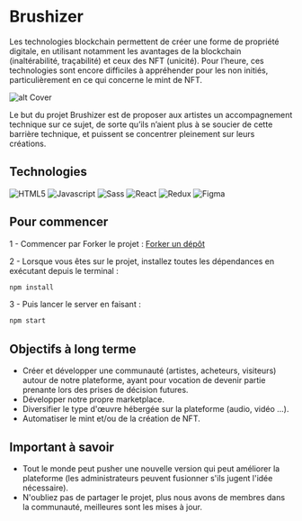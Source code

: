 # Brushizer

Les technologies blockchain permettent de créer une forme de propriété digitale, en utilisant notamment les avantages de la blockchain (inaltérabilité, traçabilité) et ceux des NFT (unicité). Pour l’heure, ces technologies sont encore difficiles à appréhender pour les non initiés, particulièrement en ce qui concerne le mint de NFT.

![alt Cover](./public/assets/artworks/001.jpg)

Le but du projet Brushizer est de proposer aux artistes un accompagnement technique sur ce sujet, de sorte qu’ils n’aient plus à se soucier de cette barrière technique, et puissent se concentrer pleinement sur leurs créations.

## Technologies

![HTML5](https://img.shields.io/badge/html5-%23E34F26.svg?style=for-the-badge&logo=html5&logoColor=white)
![Javascript](https://img.shields.io/badge/JavaScript-323330?style=for-the-badge&logo=javascript&logoColor=F7DF1E)
![Sass](https://img.shields.io/badge/Sass-CC6699?style=for-the-badge&logo=sass&logoColor=white)
![React](https://img.shields.io/badge/React-20232A?style=for-the-badge&logo=react&logoColor=61DAFB)
![Redux](https://img.shields.io/badge/Redux-593D88?style=for-the-badge&logo=redux&logoColor=white)
![Figma](https://img.shields.io/badge/Figma-F24E1E?style=for-the-badge&logo=figma&logoColor=white)

## Pour commencer

1 - Commencer par Forker le projet :
[Forker un dépôt](https://docs.github.com/en/get-started/quickstart/fork-a-repo)

2 - Lorsque vous êtes sur le projet, installez toutes les dépendances en exécutant depuis le terminal :

```sh
npm install
```

3 - Puis lancer le server en faisant :

```sh
npm start
```

## Objectifs à long terme

<ul>
<li>
Créer et développer une communauté (artistes, acheteurs, visiteurs) autour de notre plateforme, ayant pour vocation de devenir partie prenante lors des prises de décision futures.
</li>
<li>
Développer notre propre marketplace.
</li>
<li>
Diversifier le type d'œuvre hébergée sur la plateforme (audio, vidéo ...).
</li>
<li>
Automatiser le mint et/ou de la création de NFT.
</li>
</ul>

## Important à savoir

<ul>
<li>
Tout le monde peut pusher une nouvelle version qui peut améliorer la plateforme (les administrateurs peuvent fusionner s'ils jugent l'idée nécessaire).
</li>
<li>
N'oubliez pas de partager le projet, plus nous avons de membres dans la communauté, meilleures sont les mises à jour.
</li>
</ul>
